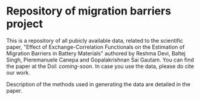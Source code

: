 # Repository of migration barriers project

This is a repository of all pubicly available data, related to the scientific paper, "Effect of Exchange-Correlation Functionals on the Estimation of Migration Barriers in Battery Materials" authored by Reshma Devi, Baltej Singh, Pieremanuele Canepa and Gopalakrishnan Sai Gautam. You can find the paper at the DoI: <i>coming-soon</i>. In case you use the data, please do cite our work.

Description of the methods used in generating the data are detailed in the paper.
